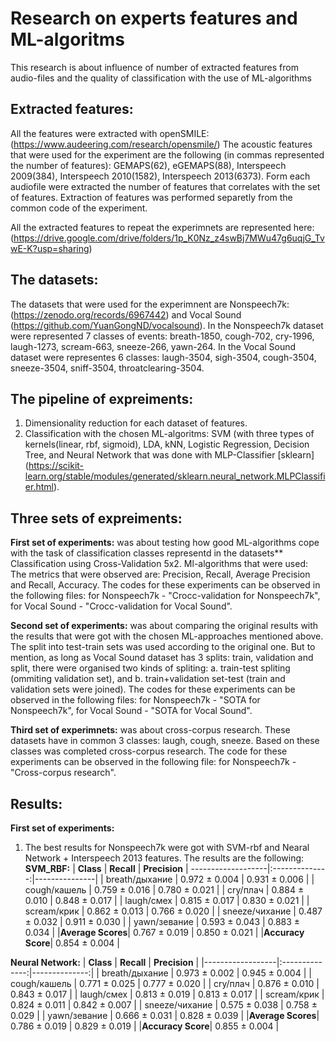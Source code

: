 # Research on experts features and ML-algoritms
This research is about influence of number of extracted features from audio-files and the quality of classification with the use of ML-algorithms

## Extracted features:
All the features were extracted with openSMILE: (https://www.audeering.com/research/opensmile/)
The acoustic features that were used for the experiment are the following (in commas represented the number of features): GEMAPS(62), eGEMAPS(88), Interspeech 2009(384), Interspeech 2010(1582), Interspeech 2013(6373).
Form each audiofile were extracted the number of features that correlates with the set of features. Extraction of features was performed separetly from the common code of the experiment.

All the extracted features to repeat the experimnets are represented here: (https://drive.google.com/drive/folders/1p_K0Nz_z4swBj7MWu47g6uqjG_TvwE-K?usp=sharing)

## The datasets:
The datasets that were used for the experimnent are Nonspeech7k: (https://zenodo.org/records/6967442) and Vocal Sound (https://github.com/YuanGongND/vocalsound). 
In the Nonspeech7k dataset were represented 7 classes of events: breath-1850, cough-702, cry-1996, laugh-1273, scream-663, sneeze-266, yawn-264.
In the Vocal Sound dataset were representes 6 classes: laugh-3504, sigh-3504, cough-3504, sneeze-3504, sniff-3504, throatclearing-3504.

## The pipeline of expreiments:
1) Dimensionality reduction for each dataset of features.
2) Classification with the chosen ML-algoritms: SVM (with three types of kernels(linear, rbf, sigmoid), LDA, kNN, Logistic Regression, Decision Tree, and Neural Network that was done with MLP-Classifier [sklearn] (https://scikit-learn.org/stable/modules/generated/sklearn.neural_network.MLPClassifier.html).

## Three sets of expreiments:
**First set of experiments:** 
was about testing how good ML-algorithms cope with the task of classification classes representd in the datasets**
Classification using Cross-Validation 5x2. Ml-algorithms that were used: 
The metrics that were observed are: Precision, Recall, Average Precision and Recall, Accuracy.
The codes for these experiments can be observed in the following files: for Nonspeech7k - "Crocc-validation for Nonspeech7k", for Vocal Sound - "Crocc-validation for Vocal Sound".

**Second set of experiments:** 
was about comparing the original results with the results that were got with the chosen ML-approaches mentioned above. The split into test-train sets was used according to the original one. But to mention, as long as Vocal Sound dataset has 3 splits: train, validation and split, there were organised two kinds of spliting: a. train-test spliting (ommiting validation set), and b. train+validation set-test (train and validation sets were joined).
The codes for these experiments can be observed in the following files: for Nonspeech7k - "SOTA for Nonspeech7k", for Vocal Sound - "SOTA for Vocal Sound".

**Third set of experimnets:**
was about cross-corpus research. These datasets have in common 3 classes: laugh, cough, sneeze. Based on these classes was completed cross-corpus research.
The code for these experiments can be observed in the following file: for Nonspeech7k - "Cross-corpus research".

## Results:
**First set of experiments:** 
1) The best results for Nonspeech7k were got with SVM-rbf and Nearal Network + Interspeech 2013 features. The results are the following:
**SVM_RBF:**
|  **Class**       | **Recall**     | **Precision** |
-------------------|:--------------:|---------------|
| breath/дыхание   |  0.972 ± 0.004 | 0.931 ± 0.006 |
| cough/кашель     |  0.759 ± 0.016 | 0.780 ± 0.021 |
| cry/плач         |  0.884 ± 0.010 | 0.848 ± 0.017 |
| laugh/смех       |  0.815 ± 0.017 | 0.830 ± 0.021 |
| scream/крик      |  0.862 ± 0.013 | 0.766 ± 0.020 |
| sneeze/чихание   |  0.487 ± 0.032 | 0.911 ± 0.030 |
| yawn/зевание     |  0.593 ± 0.043 | 0.883 ± 0.034 |
|**Average Scores**|  0.767 ± 0.019 | 0.850 ± 0.021 |
|**Accuracy Score**|            0.854 ± 0.004       |       

**Neural Network:**
|  **Class**       | **Recall**     | **Precision** |
|------------------|:--------------:|--------------:|
| breath/дыхание   |  0.973 ± 0.002 | 0.945 ± 0.004 |
| cough/кашель     |  0.771 ± 0.025 | 0.777 ± 0.020 |
| cry/плач         |  0.876 ± 0.010 | 0.843 ± 0.017 |
| laugh/смех       |  0.813 ± 0.019 | 0.813 ± 0.017 |
| scream/крик      |  0.824 ± 0.011 | 0.842 ± 0.007 |
| sneeze/чихание   |  0.575 ± 0.038 | 0.758 ± 0.029 |
| yawn/зевание     |  0.666 ± 0.031 | 0.828 ± 0.039 |
|**Average Scores**|  0.786 ± 0.019 | 0.829 ± 0.019 |
|**Accuracy Score**|          0.855 ± 0.004         |


